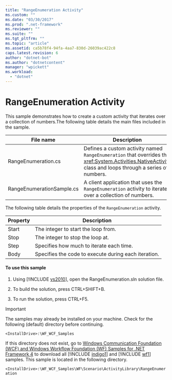 ```yaml
---
title: "RangeEnumeration Activity"
ms.custom: ""
ms.date: "03/30/2017"
ms.prod: ".net-framework"
ms.reviewer: ""
ms.suite: ""
ms.tgt_pltfrm: ""
ms.topic: "article"
ms.assetid: ca5b78f4-94fa-4aa7-830d-26039ac422c8
caps.latest.revision: 6
author: "dotnet-bot"
ms.author: "dotnetcontent"
manager: "wpickett"
ms.workload: 
  - "dotnet"
---
```

# RangeEnumeration Activity
This sample demonstrates how to create a custom activity that iterates over a collection of numbers.The following table details the main files included in the sample.  
  
|File name|Description|  
|---------------|-----------------|  
|RangeEnumeration.cs|Defines a custom activity named `RangeEnumeration` that overrides the <xref:System.Activities.NativeActivity> class and loops through a series of numbers.|  
|RangeEnumerationSample.cs|A client application that uses the `RangeEnumeration` activity to iterate over a collection of numbers.|  
  
 The following table details the properties of the `RangeEnumeration` activity.  
  
|Property|Description|  
|--------------|-----------------|  
|Start|The integer to start the loop from.|  
|Stop|The integer to stop the loop at.|  
|Step|Specifies how much to iterate each time.|  
|Body|Specifies the code to execute during each iteration.|  
  
#### To use this sample  
  
1. Using [!INCLUDE [vs2010](../../../../includes/vs2010-md.md)], open the RangeEnumeration.sln solution file.  
  
2. To build the solution, press CTRL+SHIFT+B.  
  
3. To run the solution, press CTRL+F5.  
  
> [!IMPORTANT]
>  The samples may already be installed on your machine. Check for the following (default) directory before continuing.  
> 
>  `<InstallDrive>:\WF_WCF_Samples`  
> 
>  If this directory does not exist, go to [Windows Communication Foundation (WCF) and Windows Workflow Foundation (WF) Samples for .NET Framework 4](http://go.microsoft.com/fwlink/?LinkId=150780) to download all [!INCLUDE [indigo1](../../../../includes/indigo1-md.md)] and [!INCLUDE [wf1](../../../../includes/wf1-md.md)] samples. This sample is located in the following directory.  
> 
>  `<InstallDrive>:\WF_WCF_Samples\WF\Scenario\ActivityLibrary\RangeEnumeration`